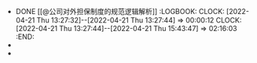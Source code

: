 - DONE [[@公司对外担保制度的规范逻辑解析]]
  :LOGBOOK:
  CLOCK: [2022-04-21 Thu 13:27:32]--[2022-04-21 Thu 13:27:44] =>  00:00:12
  CLOCK: [2022-04-21 Thu 13:27:44]--[2022-04-21 Thu 15:43:47] =>  02:16:03
  :END:
-
-
